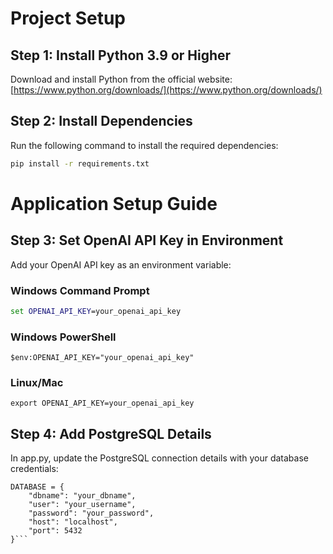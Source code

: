 # Project Setup

## Step 1: Install Python 3.9 or Higher
Download and install Python from the official website: [https://www.python.org/downloads/](https://www.python.org/downloads/)

## Step 2: Install Dependencies
Run the following command to install the required dependencies:

```bash
pip install -r requirements.txt
```
# Application Setup Guide

## Step 3: Set OpenAI API Key in Environment

Add your OpenAI API key as an environment variable:

### Windows Command Prompt
```cmd
set OPENAI_API_KEY=your_openai_api_key
```
### Windows PowerShell
```
$env:OPENAI_API_KEY="your_openai_api_key"
```
### Linux/Mac
```
export OPENAI_API_KEY=your_openai_api_key
```

## Step 4: Add PostgreSQL Details
In app.py, update the PostgreSQL connection details with your database credentials:

```
DATABASE = {
    "dbname": "your_dbname",
    "user": "your_username",
    "password": "your_password",
    "host": "localhost",
    "port": 5432
}```